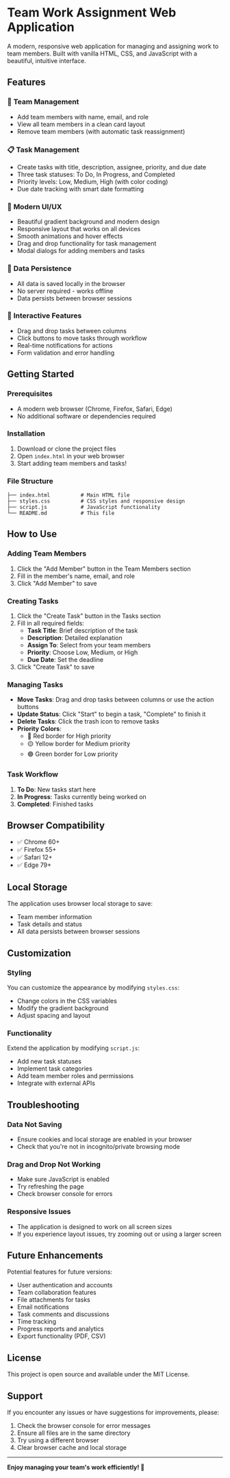 # Team Work Assignment Web Application

A modern, responsive web application for managing and assigning work to team members. Built with vanilla HTML, CSS, and JavaScript with a beautiful, intuitive interface.

## Features

### 🎯 **Team Management**
- Add team members with name, email, and role
- View all team members in a clean card layout
- Remove team members (with automatic task reassignment)

### 📋 **Task Management**
- Create tasks with title, description, assignee, priority, and due date
- Three task statuses: To Do, In Progress, and Completed
- Priority levels: Low, Medium, High (with color coding)
- Due date tracking with smart date formatting

### 🎨 **Modern UI/UX**
- Beautiful gradient background and modern design
- Responsive layout that works on all devices
- Smooth animations and hover effects
- Drag and drop functionality for task management
- Modal dialogs for adding members and tasks

### 💾 **Data Persistence**
- All data is saved locally in the browser
- No server required - works offline
- Data persists between browser sessions

### 🔄 **Interactive Features**
- Drag and drop tasks between columns
- Click buttons to move tasks through workflow
- Real-time notifications for actions
- Form validation and error handling

## Getting Started

### Prerequisites
- A modern web browser (Chrome, Firefox, Safari, Edge)
- No additional software or dependencies required

### Installation
1. Download or clone the project files
2. Open `index.html` in your web browser
3. Start adding team members and tasks!

### File Structure
```
├── index.html          # Main HTML file
├── styles.css          # CSS styles and responsive design
├── script.js           # JavaScript functionality
└── README.md           # This file
```

## How to Use

### Adding Team Members
1. Click the "Add Member" button in the Team Members section
2. Fill in the member's name, email, and role
3. Click "Add Member" to save

### Creating Tasks
1. Click the "Create Task" button in the Tasks section
2. Fill in all required fields:
   - **Task Title**: Brief description of the task
   - **Description**: Detailed explanation
   - **Assign To**: Select from your team members
   - **Priority**: Choose Low, Medium, or High
   - **Due Date**: Set the deadline
3. Click "Create Task" to save

### Managing Tasks
- **Move Tasks**: Drag and drop tasks between columns or use the action buttons
- **Update Status**: Click "Start" to begin a task, "Complete" to finish it
- **Delete Tasks**: Click the trash icon to remove tasks
- **Priority Colors**: 
  - 🔴 Red border for High priority
  - 🟡 Yellow border for Medium priority
  - 🟢 Green border for Low priority

### Task Workflow
1. **To Do**: New tasks start here
2. **In Progress**: Tasks currently being worked on
3. **Completed**: Finished tasks

## Browser Compatibility

- ✅ Chrome 60+
- ✅ Firefox 55+
- ✅ Safari 12+
- ✅ Edge 79+

## Local Storage

The application uses browser local storage to save:
- Team member information
- Task details and status
- All data persists between browser sessions

## Customization

### Styling
You can customize the appearance by modifying `styles.css`:
- Change colors in the CSS variables
- Modify the gradient background
- Adjust spacing and layout

### Functionality
Extend the application by modifying `script.js`:
- Add new task statuses
- Implement task categories
- Add team member roles and permissions
- Integrate with external APIs

## Troubleshooting

### Data Not Saving
- Ensure cookies and local storage are enabled in your browser
- Check that you're not in incognito/private browsing mode

### Drag and Drop Not Working
- Make sure JavaScript is enabled
- Try refreshing the page
- Check browser console for errors

### Responsive Issues
- The application is designed to work on all screen sizes
- If you experience layout issues, try zooming out or using a larger screen

## Future Enhancements

Potential features for future versions:
- User authentication and accounts
- Team collaboration features
- File attachments for tasks
- Email notifications
- Task comments and discussions
- Time tracking
- Progress reports and analytics
- Export functionality (PDF, CSV)

## License

This project is open source and available under the MIT License.

## Support

If you encounter any issues or have suggestions for improvements, please:
1. Check the browser console for error messages
2. Ensure all files are in the same directory
3. Try using a different browser
4. Clear browser cache and local storage

---

**Enjoy managing your team's work efficiently! 🚀** 